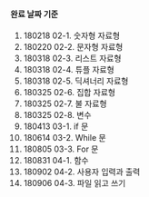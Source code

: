 #### 완료 날짜 기준

1. 180218 02-1. 숫자형 자료형
2. 180220 02-2. 문자형 자료형
3. 180318 02-3. 리스트 자료형
4. 180318 02-4. 튜플 자료형
5. 180318 02-5. 딕셔너리 자료형
6. 180325 02-6. 집합 자료형
7. 180325 02-7. 불 자료형
8. 180325 02-8. 변수
9. 180413 03-1. if 문 
10. 180614 03-2. While 문 
11. 180805 03-3. For 문 
12. 180831 04-1. 함수 
13. 180902 04-2. 사용자 입력과 출력
14. 180906 04-3. 파일 읽고 쓰기
